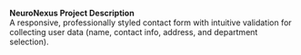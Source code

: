 **NeuroNexus Project Description**  
A responsive, professionally styled contact form with intuitive validation for collecting user data (name, contact info, address, and department selection).  
